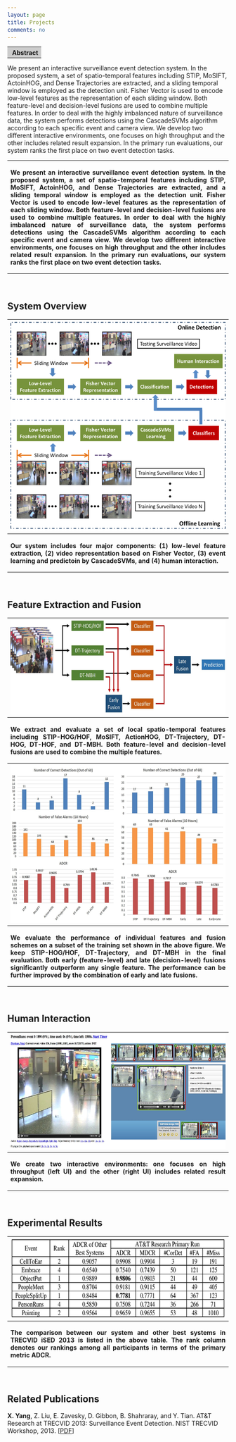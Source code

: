```yaml
---
layout: page
title: Projects
comments: no
---
```


<table width="680" border="0" align="center">
<tr>
<th align="left" bgcolor="#CCCCCC" scope="col">&nbsp;<strong>Abstract</strong></th>
</tr>
</table>

We present an interactive surveillance event detection system. In the proposed system, a set of spatio-temporal features including STIP, MoSIFT, ActoinHOG, and Dense Trajectories are extracted, and a sliding temporal window is employed as the detection unit. Fisher Vector is used to encode low-level features as the representation of each sliding window. Both feature-level and decision-level fusions are used to combine multiple features. In order to deal with the highly imbalanced nature of surveillance data, the system performs detections using the CascadeSVMs algorithm according to each specific event and camera view. We develop two different interactive environments, one focuses on high throughput and the other includes related result expansion. In the primary run evaluations, our system ranks the first place on two event detection tasks.

<table width="680" border="0" align="center">
<tr>
<th scope="col"><p align="justify">We present an interactive surveillance event detection system. In the proposed system, a set of spatio-temporal features including STIP, MoSIFT, ActoinHOG, and Dense Trajectories are extracted, and a sliding temporal window is employed as the detection unit. Fisher Vector is used to encode low-level features as the representation of each sliding window. Both feature-level and decision-level fusions are used to combine multiple features. In order to deal with the highly imbalanced nature of surveillance data, the system performs detections using the CascadeSVMs algorithm according to each specific event and camera view. We develop two different interactive environments, one focuses on high throughput and the other includes related result expansion. In the primary run evaluations, our system ranks the first place on two event detection tasks. </p></th>
</tr>
</table>

<br>

## System Overview

<table width="680" border="0" align="center">
<tr>
<th scope="col"><img src="SED13_Overview.png" width="500" height="476"></th>
</tr>

<tr>
<th><p align="justify">Our system includes four major components: (1) low-level feature extraction, (2) video representation based on Fisher Vector, (3) event learning and predictoin by CascadeSVMs, and (4) human interaction.</p></th>
</tr>
</table>

<br>

## Feature Extraction and Fusion

<table width="680" border="0" align="center">
<tr>
<th scope="col"><img src="SED13_Fusion.jpg" width="650" height="215"></th>
</tr>

<tr>
<th><p align="justify">We extract and evaluate a set of local spatio-temporal features including STIP-HOG/HOF, MoSIFT, ActionHOG, DT-Trajectory, DT-HOG, DT-HOF, and DT-MBH. Both feature-level and decision-level fusions are used to combine the multiple features.</p></th>
</tr>

<tr>
<th scope="col"><img src="SED13_Fusion_Compare.jpg" width="650" height="358"></th>
</tr>

<tr>
<th><p align="justify">We evaluate the performance of individual features and fusion schemes on a subset of the training set shown in the above figure. We keep STIP-HOG/HOF, DT-Trajectory, and DT-MBH in the final evaluation. Both early (feature-level) and late (decision-level) fusions significantly outperform any single feature. The performance can be further improved by the combination of early and late fusions.</p></th>
</tr>
</table>

<br>

## Human Interaction

<table width="680" border="0" align="center">
<tr>
<th scope="col"><img src="SED13_Human.jpg" width="650" height="262"></th>
</tr>

<tr>
<th><p align="justify">We create two interactive environments: one focuses on high throughput (left UI) and the other (right UI) includes related result expansion.</p></th>
</tr>
</table>

<br>

## Experimental Results

<table width="680" border="0" align="center">
<tr>
<th scope="col"><img src="SED13_Results.jpg" width="700" height="181"></th>
</tr>

<tr>
<th align="left"><p align="justify">The comparison between our system and other best systems in TRECVID iSED 2013 is listed in the above table. The rank column denotes our rankings among all participants in terms of the primary metric ADCR.</p></th>
</tr>
</table>

<br>

## Related Publications

**X. Yang**, Z. Liu, E. Zavesky, D. Gibbon, B. Shahraray, and Y. Tian. AT&T Research at TRECVID 2013: Surveillance Event Detection. NIST TRECVID Workshop, 2013. [[PDF](/publications/papers/TRECVID_2013_SED.pdf)]